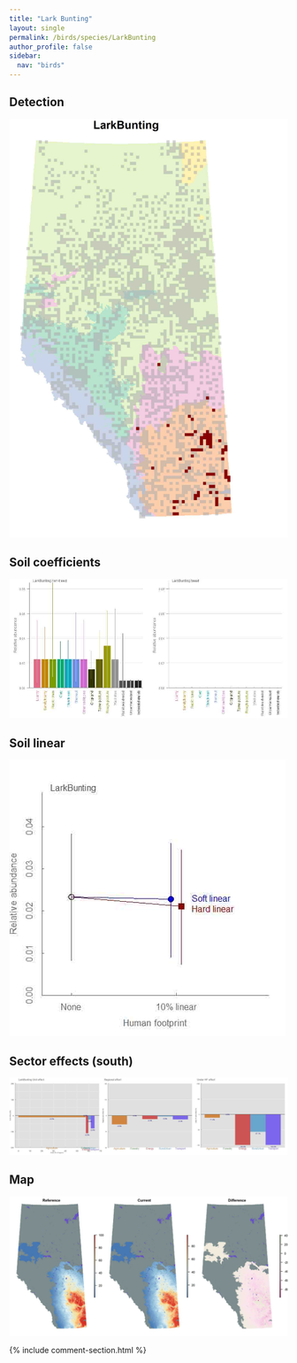 ```yaml
---
title: "Lark Bunting"
layout: single
permalink: /birds/species/LarkBunting
author_profile: false
sidebar:
  nav: "birds"
---
```


<h2>Detection</h2>

![](/assets/images/birds/LarkBunting/det.jpg)

<h2>Soil coefficients</h2>

![](/assets/images/birds/LarkBunting/soilhf.jpg)

<h2>Soil linear</h2>

![](/assets/images/birds/LarkBunting/lin-south.jpg)

<h2>Sector effects (south)</h2>

![](/assets/images/birds/LarkBunting/sector-south.jpg)

<h2>Map</h2>

![](/assets/images/birds/LarkBunting/map.jpg)

{% include comment-section.html %}
